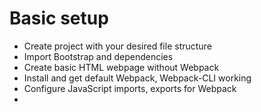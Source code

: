 # Basic setup 
- Create project with your desired file structure
- Import Bootstrap and dependencies
- Create basic HTML webpage without Webpack
- Install and get default Webpack, Webpack-CLI working
- Configure JavaScript imports, exports for Webpack
- 